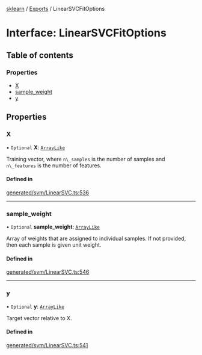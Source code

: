 [sklearn](../readme.md) / [Exports](../modules.md) / LinearSVCFitOptions

# Interface: LinearSVCFitOptions

## Table of contents

### Properties

- [X](LinearSVCFitOptions.md#x)
- [sample\_weight](LinearSVCFitOptions.md#sample_weight)
- [y](LinearSVCFitOptions.md#y)

## Properties

### X

• `Optional` **X**: [`ArrayLike`](../modules.md#arraylike)

Training vector, where `n\_samples` is the number of samples and `n\_features` is the number of features.

#### Defined in

[generated/svm/LinearSVC.ts:536](https://github.com/transitive-bullshit/scikit-learn-ts/blob/367336a/packages/sklearn/src/generated/svm/LinearSVC.ts#L536)

___

### sample\_weight

• `Optional` **sample\_weight**: [`ArrayLike`](../modules.md#arraylike)

Array of weights that are assigned to individual samples. If not provided, then each sample is given unit weight.

#### Defined in

[generated/svm/LinearSVC.ts:546](https://github.com/transitive-bullshit/scikit-learn-ts/blob/367336a/packages/sklearn/src/generated/svm/LinearSVC.ts#L546)

___

### y

• `Optional` **y**: [`ArrayLike`](../modules.md#arraylike)

Target vector relative to X.

#### Defined in

[generated/svm/LinearSVC.ts:541](https://github.com/transitive-bullshit/scikit-learn-ts/blob/367336a/packages/sklearn/src/generated/svm/LinearSVC.ts#L541)
